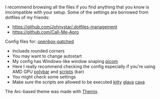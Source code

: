 I recommend browsing all the files if you find anything that you know is imcompatible with your setup.
Some of the settings are borrowed from dotfiles of my friends:
- https://github.com/Johnystar/.dotfiles-management
- https://github.com/Call-Me-Apro

Config files for:
[openbox-patched](https://github.com/dylanaraps/openbox-patched)
- Inclueds rounded corners 
- You may want to change autostart
- My config has Windows-like window snaping
[picom](https://github.com/yshui/picom)
- Here I really recommend checking the config especially if you're using AMD GPU
[polybar](https://github.com/polybar/polybar) and [scripts](https://github.com/polybar/polybar-scripts) (bar)
- You might check some settings
- Make sure the scripts are allowed to be executed
[kitty](https://github.com/kovidgoyal/kitty)
[glava](https://github.com/jarcode-foss/glava)
[cava](https://github.com/karlstav/cava)

The Arc-based theme was made with [Themix](https://github.com/themix-project/oomox).
